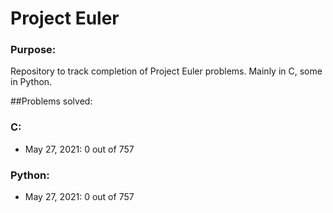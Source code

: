 # Project Euler

### Purpose:
Repository to track completion of Project Euler problems. Mainly in C, some in Python.

##Problems solved:

### C:
<ul>
<li>May 27, 2021: 0 out of 757
</ul>

### Python: 
<ul>
<li>May 27, 2021: 0 out of 757
</ul>
